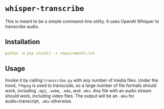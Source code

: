 # `whisper-transcribe`
This is meant to be a simple command-line utility.
It uses OpenAI Whisper to transcribe audio.

## Installation
```yaml
python -m pip install -r requirements.txt
```

## Usage
Invoke it by calling `transcribe.py` with any number of media files.
Under the hood, `ffmpeg` is used to transcode, so a large number of file formats should work, including `.mp3`, `.webm`, `.m4a`, and `.mkv`.
Any file with an audio stream should work, including video files.
The output will be an `.mka` for audio+transcript, `.mkv` otherwise.
